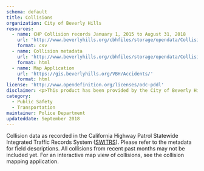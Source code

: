 ```yaml
---
schema: default
title: Collisions
organization: City of Beverly Hills
resources:
  - name: CHP Collision records January 1, 2015 to August 31, 2018
    url: 'http://www.beverlyhills.org/cbhfiles/storage/opendata/CollisionRecords20150101_20180831.csv'
    format: csv  
  - name: Collision metadata
    url: 'http://www.beverlyhills.org/cbhfiles/storage/opendata/CollisionsMetadata.html'
    format: html
  - name: Map Application
    url: 'https://gis.beverlyhills.org/VBH/Accidents/'
    format: html
license: 'http://www.opendefinition.org/licenses/odc-pddl'
disclaimer: <p>This product has been provided by the City of Beverly Hills on as as-is basis for informational purposes. No warranty is made by the City of Beverly Hills regarding specific accuracy, completeness, or fitness for any particular purpose or use of any data made available on the City’s Open Data Portal. The City reserves the right to discontinue availability of content on the Open Data Portal at any time and for any reason.</p> <p>Not all collisions that occur in Beverly Hills are included in the data. Only those collisions that meet the reporting criteria for Beverly Hills to send to CHP are included.</p>
category:
  - Public Safety
  - Transportation
maintainer: Police Department
updateddate: September 2018
---
```

Collision data as recorded in the California Highway Patrol Statewide Integrated Traffic Records System (<a href="http://iswitrs.chp.ca.gov/Reports/jsp/CollisionReports.jsp" target="_blank">SWITRS</a>). Please refer to the metadata for field descriptions. All collisions from recent past months may not be included yet. For an interactive map view of collisions, see the collision mapping application. <small style="font-size:0;">accident wreck</small>
